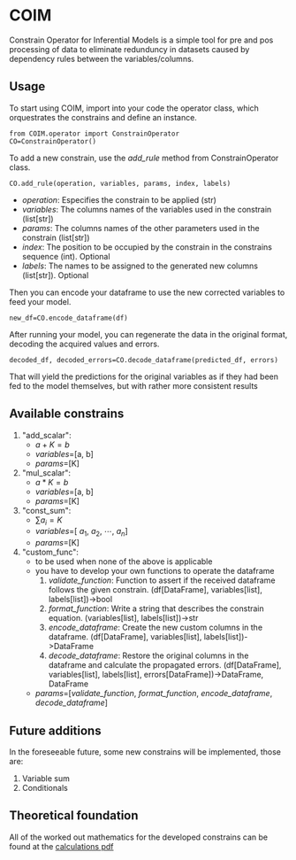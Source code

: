 # COIM

Constrain Operator for Inferential Models is a simple tool for pre and pos processing of data to eliminate redunduncy in datasets caused by dependency rules between the variables/columns.

## Usage

To start using COIM, import into your code the operator class, which orquestrates the constrains and define an instance.

```
from COIM.operator import ConstrainOperator
CO=ConstrainOperator()
```

To add a new constrain, use the _add\_rule_ method from ConstrainOperator class.

```CO.add_rule(operation, variables, params, index, labels)```

 - _operation_: Especifies the constrain to be applied (str)
 - _variables_: The columns names of the variables used in the constrain (list[str])
 - _params_: The columns names of the other parameters used in the constrain (list[str])
 - _index_: The position to be occupied by the constrain in the constrains sequence (int). Optional
 - _labels_: The names to be assigned to the generated new columns (list[str]). Optional

Then you can encode your dataframe to use the new corrected variables to feed your model.

```new_df=CO.encode_dataframe(df)```

After running your model, you can regenerate the data in the original format, decoding the acquired values and errors.

```decoded_df, decoded_errors=CO.decode_dataframe(predicted_df, errors)```

That will yield the predictions for the original variables as if they had been fed to the model themselves, but with rather more consistent results

## Available constrains

1. "add_scalar":
	- $a+K=b$
	- _variables_=[a, b]
 	- _params_=[K]
1. "mul_scalar":
	- $a*K=b$
	- _variables_=[a, b]
 	- _params_=[K]
1. "const_sum":
	- $\sum a_i=K$
	- _variables_=[ $a_1$, $a_2$, $\cdots$, $a_n$]
 	- _params_=[K]
1. "custom_func":
	- to be used when none of the above is applicable
	- you have to develop your own functions to operate the dataframe
		1. _validate\_function_: Function to assert if the received dataframe follows the given constrain. (df[DataFrame], variables[list], labels[list])->bool
		1. _format\_function_: Write a string that describes the constrain equation. (variables[list], labels[list])->str
		1. _encode\_dataframe_: Create the new custom columns in the dataframe. (df[DataFrame], variables[list], labels[list])->DataFrame
		1. _decode\_dataframe_: Restore the original columns in the dataframe and calculate the propagated errors. (df[DataFrame], variables[list], labels[list], errors[DataFrame])->DataFrame, DataFrame
	- _params_=[_validate\_function_, _format\_function_, _encode\_dataframe_, _decode\_dataframe_]


## Future additions

In the foreseeable future, some new constrains will be implemented, those are:

1. Variable sum
1. Conditionals

## Theoretical foundation

All of the worked out mathematics for the developed constrains can be found at the [calculations pdf](calculations.pdf)